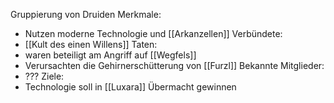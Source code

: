 Gruppierung von Druiden
Merkmale:
+ Nutzen moderne Technologie und [[Arkanzellen]]
Verbündete:
+ [[Kult des einen Willens]]
Taten:
+ waren beteiligt am Angriff auf [[Wegfels]]
+ Verursachten die Gehirnerschütterung von [[Furzl]]
Bekannte Mitglieder:
+ ???
Ziele:
+ Technologie soll in [[Luxara]] Übermacht gewinnen
